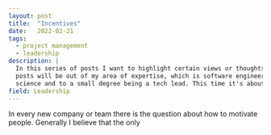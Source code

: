 ```yaml
---
layout: post
title:  "Incentives"
date:   2022-02-21
tags:
  - project management
  - leadership
description: |
  In this series of posts I want to highlight certain views or thoughts that trouble me. Usually these
  posts will be out of my area of expertise, which is software engineering, machine learning and data
  science and to a small degree being a tech lead. This time it's about how to incentivise.
field: Leadership
---
```


In every new company or team there is the question about how to motivate people. Generally I believe
that the only 
